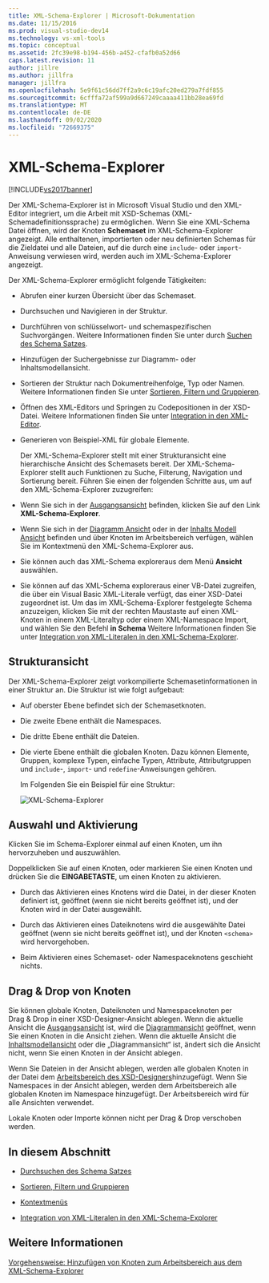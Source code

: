 ```yaml
---
title: XML-Schema-Explorer | Microsoft-Dokumentation
ms.date: 11/15/2016
ms.prod: visual-studio-dev14
ms.technology: vs-xml-tools
ms.topic: conceptual
ms.assetid: 2fc39e98-b194-456b-a452-cfafb0a52d66
caps.latest.revision: 11
author: jillre
ms.author: jillfra
manager: jillfra
ms.openlocfilehash: 5e9f61c56dd7ff2a9c6c19afc20ed279a7fdf855
ms.sourcegitcommit: 6cfffa72af599a9d667249caaaa411bb28ea69fd
ms.translationtype: MT
ms.contentlocale: de-DE
ms.lasthandoff: 09/02/2020
ms.locfileid: "72669375"
---
```

# <a name="xml-schema-explorer"></a>XML-Schema-Explorer
[!INCLUDE[vs2017banner](../includes/vs2017banner.md)]

Der XML-Schema-Explorer ist in Microsoft Visual Studio und den XML-Editor integriert, um die Arbeit mit XSD-Schemas (XML-Schemadefinitionssprache) zu ermöglichen. Wenn Sie eine XML-Schema Datei öffnen, wird der Knoten **Schemaset** im XML-Schema-Explorer angezeigt. Alle enthaltenen, importierten oder neu definierten Schemas für die Zieldatei und alle Dateien, auf die durch eine `include`- oder `import`-Anweisung verwiesen wird, werden auch im XML-Schema-Explorer angezeigt.

 Der XML-Schema-Explorer ermöglicht folgende Tätigkeiten:

- Abrufen einer kurzen Übersicht über das Schemaset.

- Durchsuchen und Navigieren in der Struktur.

- Durchführen von schlüsselwort- und schemaspezifischen Suchvorgängen. Weitere Informationen finden Sie unter durch [Suchen des Schema Satzes](../xml-tools/searching-the-schema-set.md).

- Hinzufügen der Suchergebnisse zur Diagramm- oder Inhaltsmodellansicht.

- Sortieren der Struktur nach Dokumentreihenfolge, Typ oder Namen. Weitere Informationen finden Sie unter [Sortieren, Filtern und Gruppieren](../xml-tools/sorting-filtering-and-grouping-xml-schema-explorer.md).

- Öffnen des XML-Editors und Springen zu Codepositionen in der XSD-Datei. Weitere Informationen finden Sie unter [Integration in den XML-Editor](../xml-tools/integration-with-xml-editor.md).

- Generieren von Beispiel-XML für globale Elemente.

  Der XML-Schema-Explorer stellt mit einer Strukturansicht eine hierarchische Ansicht des Schemasets bereit. Der XML-Schema-Explorer stellt auch Funktionen zu Suche, Filterung, Navigation und Sortierung bereit. Führen Sie einen der folgenden Schritte aus, um auf den XML-Schema-Explorer zuzugreifen:

- Wenn Sie sich in der [Ausgangsansicht](../xml-tools/start-view.md) befinden, klicken Sie auf den Link **XML-Schema-Explorer**.

- Wenn Sie sich in der [Diagramm Ansicht](../xml-tools/graph-view.md) oder in der [Inhalts Modell Ansicht](../xml-tools/content-model-view.md) befinden und über Knoten im Arbeitsbereich verfügen, wählen Sie im Kontextmenü den XML-Schema-Explorer aus.

- Sie können auch das XML-Schema exploreraus dem Menü **Ansicht** auswählen.

- Sie können auf das XML-Schema exploreraus einer VB-Datei zugreifen, die über ein Visual Basic XML-Literale verfügt, das einer XSD-Datei zugeordnet ist. Um das im XML-Schema-Explorer festgelegte Schema anzuzeigen, klicken Sie mit der rechten Maustaste auf einen XML-Knoten in einem XML-Literaltyp oder einem XML-Namespace Import, und wählen Sie den Befehl **in Schema** Weitere Informationen finden Sie unter [Integration von XML-Literalen in den XML-Schema-Explorer](../xml-tools/integration-of-xml-literals-with-xml-schema-explorer.md).

## <a name="tree-view"></a>Strukturansicht
 Der XML-Schema-Explorer zeigt vorkompilierte Schemasetinformationen in einer Struktur an. Die Struktur ist wie folgt aufgebaut:

- Auf oberster Ebene befindet sich der Schemasetknoten.

- Die zweite Ebene enthält die Namespaces.

- Die dritte Ebene enthält die Dateien.

- Die vierte Ebene enthält die globalen Knoten. Dazu können Elemente, Gruppen, komplexe Typen, einfache Typen, Attribute, Attributgruppen und `include`-, `import`- und `redefine`-Anweisungen gehören.

  Im Folgenden Sie ein Beispiel für eine Struktur:

  ![XML-Schema-Explorer](../xml-tools/media/xmlschemaexplorer.gif "XMLSchemaExplorer")

## <a name="selection-and-activation"></a>Auswahl und Aktivierung
 Klicken Sie im Schema-Explorer einmal auf einen Knoten, um ihn hervorzuheben und auszuwählen.

 Doppelklicken Sie auf einen Knoten, oder markieren Sie einen Knoten und drücken Sie die **EINGABETASTE**, um einen Knoten zu aktivieren.

- Durch das Aktivieren eines Knotens wird die Datei, in der dieser Knoten definiert ist, geöffnet (wenn sie nicht bereits geöffnet ist), und der Knoten wird in der Datei ausgewählt.

- Durch das Aktivieren eines Dateiknotens wird die ausgewählte Datei geöffnet (wenn sie nicht bereits geöffnet ist), und der Knoten `<schema>` wird hervorgehoben.

- Beim Aktivieren eines Schemaset- oder Namespaceknotens geschieht nichts.

## <a name="draging-and-dropping-nodes"></a>Drag &amp; Drop von Knoten
 Sie können globale Knoten, Dateiknoten und Namespaceknoten per Drag &amp; Drop in einer XSD-Designer-Ansicht ablegen. Wenn die aktuelle Ansicht die [Ausgangsansicht](../xml-tools/start-view.md) ist, wird die [Diagrammansicht](../xml-tools/graph-view.md) geöffnet, wenn Sie einen Knoten in die Ansicht ziehen. Wenn die aktuelle Ansicht die [Inhaltsmodellansicht](../xml-tools/content-model-view.md) oder die „Diagrammansicht“ ist, ändert sich die Ansicht nicht, wenn Sie einen Knoten in der Ansicht ablegen.

 Wenn Sie Dateien in der Ansicht ablegen, werden alle globalen Knoten in der Datei dem [Arbeitsbereich des XSD-Designers](../xml-tools/xml-schema-designer-workspace.md)hinzugefügt. Wenn Sie Namespaces in der Ansicht ablegen, werden dem Arbeitsbereich alle globalen Knoten im Namespace hinzugefügt. Der Arbeitsbereich wird für alle Ansichten verwendet.

 Lokale Knoten oder Importe können nicht per Drag &amp; Drop verschoben werden.

## <a name="in-this-section"></a>In diesem Abschnitt

- [Durchsuchen des Schema Satzes](../xml-tools/searching-the-schema-set.md)

- [Sortieren, Filtern und Gruppieren](../xml-tools/sorting-filtering-and-grouping-xml-schema-explorer.md)

- [Kontextmenüs](../xml-tools/context-menus-xml-schema-explorer.md)

- [Integration von XML-Literalen in den XML-Schema-Explorer](../xml-tools/integration-of-xml-literals-with-xml-schema-explorer.md)

## <a name="see-also"></a>Weitere Informationen
 [Vorgehensweise: Hinzufügen von Knoten zum Arbeitsbereich aus dem XML-Schema-Explorer](../xml-tools/how-to-add-nodes-to-the-workspace-from-the-xml-schema-explorer.md)

